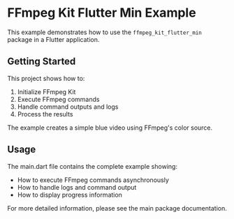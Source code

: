 # FFmpeg Kit Flutter Min Example

This example demonstrates how to use the `ffmpeg_kit_flutter_min` package in a Flutter application.

## Getting Started

This project shows how to:

1. Initialize FFmpeg Kit
2. Execute FFmpeg commands
3. Handle command outputs and logs
4. Process the results

The example creates a simple blue video using FFmpeg's color source.

## Usage

The main.dart file contains the complete example showing:

- How to execute FFmpeg commands asynchronously
- How to handle logs and command output
- How to display progress information

For more detailed information, please see the main package documentation.
